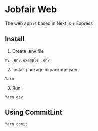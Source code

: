 # Jobfair Web

The web app is based in Next.js + Express

## Install
1. Create .env file

```mv .env.example .env```

2. Install package in package.json

```Yarn```

3. Run

```Yarn dev```
## Using CommitLint
``` Yarn comit ```

